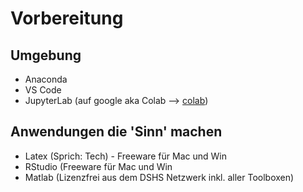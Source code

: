 # Vorbereitung

## Umgebung
- Anaconda
- VS Code
- JupyterLab (auf google aka Colab --> [colab](https://colab.research.google.com/notebooks/intro.ipynb#recent=true))


## Anwendungen die 'Sinn' machen
- Latex (Sprich: Tech) - Freeware für Mac und Win
- RStudio (Freeware für Mac und Win
- Matlab (Lizenzfrei aus dem DSHS Netzwerk inkl. aller Toolboxen)
